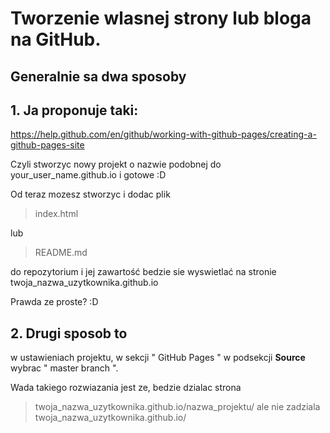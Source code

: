 
# Tworzenie wlasnej strony lub bloga na GitHub.


## Generalnie sa dwa sposoby

## 1. Ja proponuje taki:
https://help.github.com/en/github/working-with-github-pages/creating-a-github-pages-site

Czyli stworzyc nowy projekt o nazwie podobnej do your_user_name.github.io
i gotowe :D

Od teraz mozesz stworzyc i dodac plik 

> index.html 

lub 

> README.md 

do repozytorium i jej zawartość bedzie sie wyswietlać na stronie twoja_nazwa_uzytkownika.github.io

Prawda ze proste? :D


## 2. Drugi sposob to 
w ustawieniach projektu, w sekcji " GitHub Pages " 
w podsekcji **Source** wybrac " master branch ".

Wada takiego rozwiazania jest ze, 
bedzie dzialac strona 
> twoja_nazwa_uzytkownika.github.io/nazwa_projektu/
ale nie zadziala 
> twoja_nazwa_uzytkownika.github.io/
